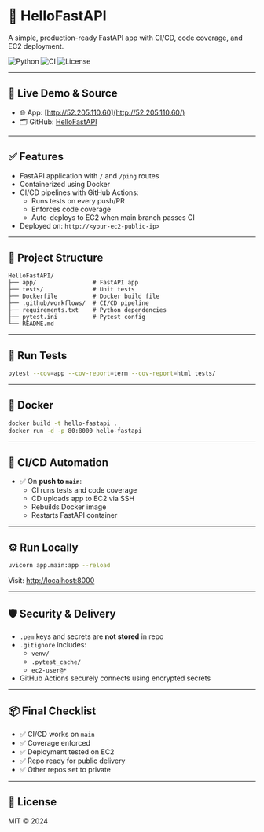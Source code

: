 # 🚀 HelloFastAPI

A simple, production-ready FastAPI app with CI/CD, code coverage, and EC2 deployment.

![Python](https://img.shields.io/badge/python-3.10-blue)
![CI](https://img.shields.io/github/actions/workflow/status/YOUR_USERNAME/YOUR_REPO/ci.yml?label=CI)
![License](https://img.shields.io/badge/license-MIT-green)

---

## 📡 Live Demo & Source

- 🌐 App: [http://52.205.110.60](http://52.205.110.60/)
- 🗂️ GitHub: [HelloFastAPI](https://github.com/outcast8888/HelloFastAPI)

---


## ✅ Features

- FastAPI application with `/` and `/ping` routes
- Containerized using Docker
- CI/CD pipelines with GitHub Actions:
  - Runs tests on every push/PR
  - Enforces code coverage
  - Auto-deploys to EC2 when main branch passes CI
- Deployed on: `http://<your-ec2-public-ip>`

---

## 📁 Project Structure

```
HelloFastAPI/
├── app/                # FastAPI app
├── tests/              # Unit tests
├── Dockerfile          # Docker build file
├── .github/workflows/  # CI/CD pipeline
├── requirements.txt    # Python dependencies
├── pytest.ini          # Pytest config
└── README.md
```

---

## 🧪 Run Tests

```bash
pytest --cov=app --cov-report=term --cov-report=html tests/
```

---

## 🐳 Docker

```bash
docker build -t hello-fastapi .
docker run -d -p 80:8000 hello-fastapi
```

---

## 🔁 CI/CD Automation

- ✅ On **push to `main`**:
  - CI runs tests and code coverage
  - CD uploads app to EC2 via SSH
  - Rebuilds Docker image
  - Restarts FastAPI container

---

## ⚙️ Run Locally

```bash
uvicorn app.main:app --reload
```

Visit: [http://localhost:8000](http://localhost:8000)

---

## 🛡️ Security & Delivery

- `.pem` keys and secrets are **not stored** in repo
- `.gitignore` includes:
  - `venv/`
  - `.pytest_cache/`
  - `ec2-user@*`
- GitHub Actions securely connects using encrypted secrets

---

## 📦 Final Checklist

- ✅ CI/CD works on `main`
- ✅ Coverage enforced
- ✅ Deployment tested on EC2
- ✅ Repo ready for public delivery
- ✅ Other repos set to private

---

## 📄 License

MIT © 2024


